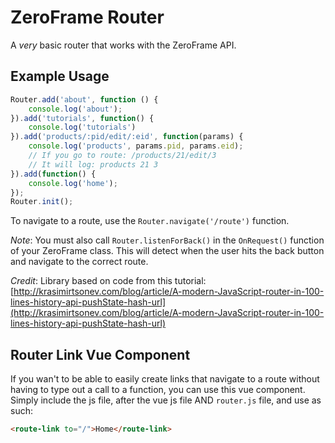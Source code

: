 # ZeroFrame Router
A *very* basic router that works with the ZeroFrame API.

## Example Usage
```javascript
Router.add('about', function () {
    console.log('about');
}).add('tutorials', function() {
    console.log('tutorials')
}).add('products/:pid/edit/:eid', function(params) {
    console.log('products', params.pid, params.eid);
    // If you go to route: /products/21/edit/3
    // It will log: products 21 3
}).add(function() {
    console.log('home');
});
Router.init();
```

To navigate to a route, use the `Router.navigate('/route')` function.

*Note*: You must also call `Router.listenForBack()` in the `OnRequest()` function of your ZeroFrame class. This will detect when the user hits the back button and navigate to the correct route.


*Credit*: Library based on code from this tutorial: [http://krasimirtsonev.com/blog/article/A-modern-JavaScript-router-in-100-lines-history-api-pushState-hash-url](http://krasimirtsonev.com/blog/article/A-modern-JavaScript-router-in-100-lines-history-api-pushState-hash-url)

## Router Link Vue Component
If you wan't to be able to easily create links that navigate to a route without having to type out a call to a function, you can use this vue component. Simply include the js file, after the vue js file AND `router.js` file, and use as such:

```html
<route-link to="/">Home</route-link>
```